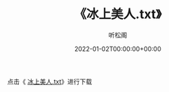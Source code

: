 ﻿---
title:  《冰上美人.txt》
date:   2022-01-02T00:00:00+00:00
author: 听松阁
layout: post
permalink: /冰上美人/
categories: 小说
tags: [小说]
---

点击《 [冰上美人.txt](http://img.660000.xyz/bookstukust/book/bntxt/10/冰上美人.txt)》进行下载